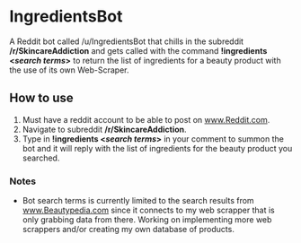 # IngredientsBot
A Reddit bot called /u/IngredientsBot that chills in the subreddit **/r/SkincareAddiction** and gets called with the command **!ingredients <*search terms*>** to return the list of ingredients for a beauty product with the use of its own Web-Scraper.

## How to use
1. Must have a reddit account to be able to post on www.Reddit.com.
2. Navigate to subreddit **/r/SkincareAddiction**. 
3. Type in **!ingredients <*search terms*>** in your comment to summon the bot and it will reply with the list of ingredients for the beauty product you searched.

### Notes
- Bot search terms is currently limited to the search results from www.Beautypedia.com since it connects to my web scrapper that is only grabbing data from there. Working on implementing more web scrappers and/or creating my own database of products.

